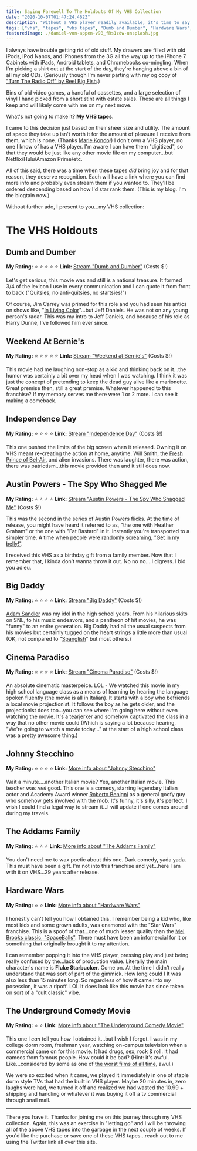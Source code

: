```yaml
---
title: Saying Farewell To The Holdouts Of My VHS Collection
date: "2020-10-07T01:47:24.462Z"
description: "Without a VHS player readily available, it's time to say farewell to the last of the VHS tapes in my collection."
tags: ["vhs", "tapes", "vhs tapes", "Dumb and Dumber", "Hardware Wars", "will smith", "underground comedy movie", "college", "Adam Sandler", "In Living Color", "Jeff Daniels", "Jim Carrey", "Austin Powers", "old technology"]
featuredImage: ./daniel-von-appen-v9B_fRs1zdw-unsplash.jpg
---
```


I always have trouble getting rid of old stuff. My drawers are filled with old iPods, iPod Nanos, and iPhones from the 3G all the way up to the iPhone 7. Cabinets with iPads, Android tablets, and Chromebooks co-mingling. When I'm picking a shirt out at the start of the day, they're hanging above a bin of all my old CDs. (Seriously though I'm never parting with my og copy of ["Turn The Radio Off" by Reel Big Fish](https://en.wikipedia.org/wiki/Turn_the_Radio_Off).)

Bins of old video games, a handful of cassettes, and a large selection of vinyl I hand picked from a short stint with estate sales. These are all things I keep and will likely come with me on my next move.

What's not going to make it? **My VHS tapes**.

I came to this decision just based on their sheer size and utility. The amount of space they take up isn't worth it for the amount of pleasure I receive from them, which is none. (Thanks [Marie Kondo](https://en.wikipedia.org/wiki/Marie_Kondo)!) I don't own a VHS player, no one I know of has a VHS player. I'm aware I can have them "digitized", so that they would be just like any other movie file on my computer...but Netflix/Hulu/Amazon Prime/etc.

All of this said, there was a time when these tapes _did_ bring joy and for that reason, they deserve recognition. Each will have a link where you can find more info and probably even stream them if you wanted to. They'll be ordered descending based on how I'd star rank them. (This is my blog. I'm the blogtain now.)

Without further ado, I present to you...my VHS collection:

# The VHS Holdouts

## Dumb and Dumber
**My Rating:** ⭐️ ⭐️ ⭐️ ⭐️ ⭐️
**Link:** [Stream "Dumb and Dumber"](https://www.youtube.com/watch?v=-aFOoX3TAs8) (Costs $!)

Let's get serious, this movie was and still is a national treasure. It formed 3/4 of the lexicon I use in every communication and I can quote it from front to back ("Quitsies, no anti-quitsies, no startsies!")

Of course, Jim Carrey was primed for this role and you had seen his antics on shows like, "[In Living Color](https://en.wikipedia.org/wiki/In_Living_Color)"...but Jeff Daniels. He was not on any young person's radar. This was my intro to Jeff Daniels, and because of his role as Harry Dunne, I've followed him ever since. 

## Weekend At Bernie's
**My Rating:** ⭐️ ⭐️ ⭐️ ⭐️ ⭐️
**Link:** [Stream "Weekend at Bernie's"](https://www.youtube.com/watch?v=-aFOoX3TAs8) (Costs $!)

This movie had me laughing non-stop as a kid and thinking back on it...the humor was certainly a bit over my head when I was watching. I think it was just the concept of pretending to keep the dead guy alive like a marionette. Great premise then, still a great premise. Whatever happened to this franchise? If my memory serves me there were 1 or 2 more. I can see it making a comeback.

## Independence Day
**My Rating:** ⭐️ ⭐️ ⭐️ ⭐️ 
**Link:** [Stream "Independence Day"](https://itunes.apple.com/us/movie/independence-day/id272967721) (Costs $!)

This one pushed the limits of the big screen when it released. Owning it on VHS meant re-creating the action at home, anytime. Will Smith, the [Fresh Prince of Bel-Air](https://en.wikipedia.org/wiki/The_Fresh_Prince_of_Bel-Air), and alien invasions. There was laughter, there was action, there was patriotism...this movie provided then and it still does now.

## Austin Powers - The Spy Who Shagged Me
**My Rating:** ⭐️ ⭐️ ⭐️ ⭐️ 
**Link:** [Stream "Austin Powers - The Spy Who Shagged Me"](https://play.hbomax.com/feature/urn:hbo:feature:GXdu2UAdZUKXCPQEAADfG?camp=googleHBOMAX) (Costs $!)

This was the second in the series of Austin Powers flicks. At the time of release, you might have heard it referred to as, "the one with Heather Graham" or the one with "Fat Bastard" in it. Instantly you're transported to a simpler time. A time when people were [randomly screaming, "Get in my belly!"](https://www.youtube.com/watch?v=LXekH_8vXnM).

I received this VHS as a birthday gift from a family member. Now that I remember that, I kinda don't wanna throw it out. No no no....I digress. I bid you adieu.

## Big Daddy
**My Rating:** ⭐️ ⭐️ ⭐️ ⭐️ 
**Link:** [Stream "Big Daddy"](https://www.netflix.com/title/21303955?source=35) (Costs $!)

[Adam Sandler](https://en.wikipedia.org/wiki/Adam_Sandler) was my idol in the high school years. From his hilarious skits on SNL, to his music endeavors, and a pantheon of hit movies, he was "funny" to an entire generation. Big Daddy had all the usual suspects from his movies but certainly tugged on the heart strings a little more than usual (OK, not compared to "[Spanglish](https://en.wikipedia.org/wiki/Spanglish_(film))" but most others.)

## Cinema Paradiso
**My Rating:** ⭐️ ⭐️ ⭐️ ⭐️ 
**Link:** [Stream "Cinema Paradiso"](https://www.hulu.com/movie/cinema-paradiso-directors-cut-5b2bb897-5c6f-46c0-bbae-8d36cb1b51eb?entity_id=5b2bb897-5c6f-46c0-bbae-8d36cb1b51eb) (Costs $!)

An absolute cinematic masterpeice. LOL - We watched this movie in my high school  language class as a means of learning by hearing the language spoken fluently (the movie is all in Italian). It starts with a boy who befriends a local movie projectionist. It follows the boy as he gets older, and the projectionist does too...you can see where I'm going here without even watching the movie. It's a tearjerker and somehow captivated the class in a way that no other movie could (Which is saying a lot because hearing, "We're going to watch a movie today..." at the start of a high school class was a pretty awesome thing.)

## Johnny Stecchino
**My Rating:** ⭐️ ⭐️ ⭐️ ⭐️ 
**Link:** [More info about "Johnny Stecchino"](https://www.imdb.com/title/tt0102164/)

Wait a minute....another Italian movie? Yes, another Italian movie. This teacher was _reel_ good. This one is a comedy, starring legendary Italian actor and Academy Award winner [Roberto Benigni](https://en.wikipedia.org/wiki/Roberto_Benigni) as a general goofy guy who somehow gets involved with the mob. It's funny, it's silly, it's perfect. I wish I could find a legal way to stream it...I will update if one comes around during my travels.

## The Addams Family
**My Rating:** ⭐️ ⭐️ ⭐️ 
**Link:** [More info about "The Addams Family"](https://www.imdb.com/title/tt0101272/)

You don't need me to wax poetic about this one. Dark comedy, yada yada. This must have been a gift. I'm not into this franchise and yet...here I am with it on VHS...29 years after release.

## Hardware Wars
**My Rating:** ⭐️ ⭐️
**Link:** [More info about "Hardware Wars"](https://www.imdb.com/title/tt0077658/)

I honestly can't tell you how I obtained this. I remember being a kid who, like most kids and some grown adults, was enamored with the "Star Wars" franchise. This is a spoof of that...one of much lesser quality than the [Mel Brooks classic, "SpaceBalls"](https://en.wikipedia.org/wiki/Spaceballs). There must have been an infomercial for it or something that originally brought it to my attention.

I can remember popping it into the VHS player, pressing play and just being really confused by the...lack of production value. Literally the main character's name is **Fluke Starbucker**. Come on. At the time I didn't really understand that was sort of part of the gimmick. How long could I  It was also less than 15 minutes long. So regardless of how it came into my posession, it was a ripoff. LOL It does look like this movie has since taken on sort of a "cult classic" vibe.

## The Underground Comedy Movie
**My Rating:** ⭐️ ⭐️
**Link:** [More info about "The Underground Comedy Movie"](https://www.imdb.com/title/tt0201290/)

This one I _can_ tell you how I obtained it...but I wish I forgot. I was in my college dorm room, freshman year, watching on-campus television when a commercial came on for this movie. It had drugs, sex, rock & roll. It had cameos from famous people. How could it be bad? (Hint: it's awful. Like...considered by some as one of [the worst films of all time](https://en.wikipedia.org/wiki/List_of_films_considered_the_worst), awul.)

We were so excited when it came, we played it immediately in one of staple dorm style TVs that had the built in VHS player. Maybe 20 minutes in, zero laughs were had, we turned it off and realized we had wasted the 10.99 + shipping and handling or whatever it was buying it off a tv commercial through snail mail.

---

There you have it. Thanks for joining me on this journey through my VHS collection. Again, this was an exercise in "letting go" and I will be throwing all of the above VHS tapes into the garbage in the next couple of weeks. If you'd like the purchase or save one of these VHS tapes...reach out to me using the Twitter link all over this site.